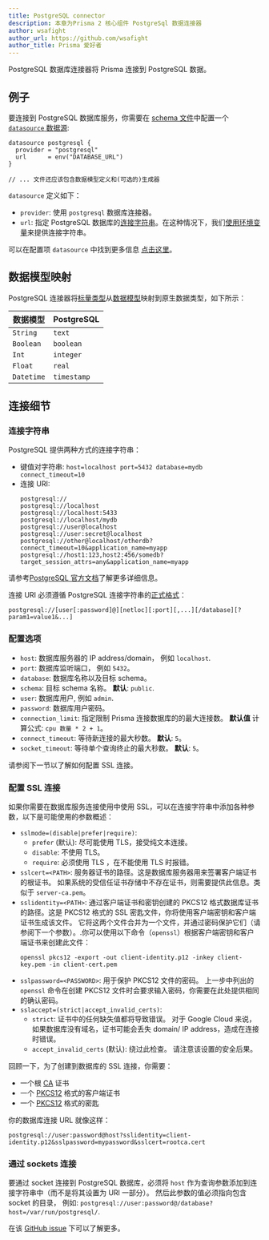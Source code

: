 ```yaml
---
title: PostgreSQL connector
description: 本章为Prisma 2 核心组件 PostgreSql 数据连接器
author: wsafight
author_url: https://github.com/wsafight
author_title: Prisma 爱好者
---
```


PostgreSQL 数据库连接器将 Prisma 连接到 PostgreSQL 数据。

## 例子

要连接到 PostgreSQL 数据库服务，你需要在 [schema 文件](../../prisma-schema-file.md)中配置一个 [`datasource` 数据源](../../prisma-schema-file.md#数据源):

```prisma
datasource postgresql {
  provider = "postgresql"
  url      = env("DATABASE_URL")
}

// ... 文件还应该包含数据模型定义和(可选的)生成器
```

`datasource` 定义如下：

- `provider`: 使用 `postgresql` 数据库连接器。
- `url`: 指定 PostgreSQL 数据库的[连接字符串](#connection-string)。在这种情况下，我们[使用环境变量](../../prisma-schema-file.md#使用环境变量)来提供连接字符串。

可以在配置项 `datasource` 中找到更多信息 [点击这里](../../prisma-schema-file.md#数据源)。

## 数据模型映射

PostgreSQL 连接器将[标量类型](../../data-modeling.md#标量类型)从[数据模型](../../data-modeling.md)映射到原生数据类型，如下所示：

| 数据模型   | PostgreSQL  |
| ---------- | ----------- |
| `String`   | `text`      |
| `Boolean`  | `boolean`   |
| `Int`      | `integer`   |
| `Float`    | `real`      |
| `Datetime` | `timestamp` |

## 连接细节

### 连接字符串

PostgreSQL 提供两种方式的连接字符串：

- 键值对字符串: `host=localhost port=5432 database=mydb connect_timeout=10`
- 连接 URI:
  ```
  postgresql://
  postgresql://localhost
  postgresql://localhost:5433
  postgresql://localhost/mydb
  postgresql://user@localhost
  postgresql://user:secret@localhost
  postgresql://other@localhost/otherdb?connect_timeout=10&application_name=myapp
  postgresql://host1:123,host2:456/somedb?target_session_attrs=any&application_name=myapp
  ```

请参考[PostgreSQL 官方文档](https://www.postgresql.org/docs/current/libpq-connect.html#LIBPQ-CONNSTRING)了解更多详细信息。

连接 URI 必须遵循 PostgreSQL 连接字符串的[正式格式](https://www.postgresql.org/docs/10/libpq-connect.html#id-1.7.3.8.3.6)：

```
postgresql://[user[:password]@][netloc][:port][,...][/database][?param1=value1&...]
```

### 配置选项

- `host`: 数据库服务器的 IP address/domain， 例如 `localhost`.
- `port`: 数据库监听端口， 例如 `5432`。
- `database`: 数据库名称以及目标 schema。
- `schema`: 目标 schema 名称。 **默认**: `public`.
- `user`: 数据库用户, 例如 `admin`.
- `password`: 数据库用户密码。
- `connection_limit`: 指定限制 Prisma 连接数据库的的最大连接数。 **默认值** 计算公式: `cpu 数量 * 2 + 1`。
- `connect_timeout`: 等待新连接的最大秒数。 **默认**: `5`。
- `socket_timeout`: 等待单个查询终止的最大秒数。 **默认**: `5`。

请参阅下一节以了解如何配置 SSL 连接。

### 配置 SSL 连接

如果你需要在数据库服务连接使用中使用 SSL，可以在连接字符串中添加各种参数，以下是可能使用的参数概述：

- `sslmode=(disable|prefer|require)`:
  - `prefer` (默认): 尽可能使用 TLS，接受纯文本连接。
  - `disable`: 不使用 TLS。
  - `require`: 必须使用 TLS ，在不能使用 TLS 时报错。
- `sslcert=<PATH>`: 服务器证书的路径。这是数据库服务器用来签署客户端证书的根证书。 如果系统的受信任证书存储中不存在证书，则需要提供此信息。类似于 `server-ca.pem`。
- `sslidentity=<PATH>`: 通过客户端证书和密钥创建的 PKCS12 格式数据库证书的路径。这是 PKCS12 格式的 SSL 密匙文件，你将使用客户端密钥和客户端证书生成该文件。 它将这两个文件合并为一个文件，并通过密码保护它们（请参阅下一个参数）。.你可以使用以下命令（`openssl`）根据客户端密钥和客户端证书来创建此文件：
  ```
  openssl pkcs12 -export -out client-identity.p12 -inkey client-key.pem -in client-cert.pem
  ```
- `sslpassword=<PASSWORD>`: 用于保护 PKCS12 文件的密码。 上一步中列出的 `openssl` 命令在创建 PKCS12 文件时会要求输入密码，你需要在此处提供相同的确认密码。
- `sslaccept=(strict|accept_invalid_certs)`:
  - `strict`: 证书中的任何缺失值都将导致错误。 对于 Google Cloud 来说，如果数据库没有域名，证书可能会丢失 domain/ IP address，造成在连接时错误。
  - `accept_invalid_certs` (默认): 绕过此检查。 请注意该设置的安全后果。

回顾一下，为了创建到数据库的 SSL 连接，你需要：

- 一个根 [CA](<https://docs.microsoft.com/en-us/previous-versions/windows/it-pro/windows-server-2003/cc778623(v=ws.10)?redirectedfrom=MSDN>) 证书
- 一个 [PKCS12](https://en.wikipedia.org/wiki/PKCS_12) 格式的客户端证书
- 一个 [PKCS12](https://en.wikipedia.org/wiki/PKCS_12) 格式的密匙

你的数据库连接 URL 就像这样：

```
postgresql://user:password@host?sslidentity=client-identity.p12&sslpassword=mypassword&sslcert=rootca.cert
```

### 通过 sockets 连接

要通过 socket 连接到 PostgreSQL 数据库，必须将 `host` 作为查询参数添加到连接字符串中（而不是将其设置为 URl 一部分）。 然后此参数的值必须指向包含 socket 的目录， 例如: `postgresql://user:password@/database?host=/var/run/postgresql/`.

在该 [GitHub issue](https://github.com/prisma/prisma2/issues/525) 下可以了解更多。
